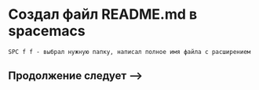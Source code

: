# Создал файл README.md в spacemacs
    SPC f f - выбрал нужную папку, написал полное имя файла с расширением

## Продолжение следует -->
